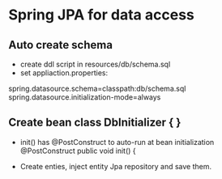 # Spring JPA for data access
## Auto create schema
- create ddl script in resources/db/schema.sql
- set appliaction.properties: 

spring.datasource.schema=classpath:db/schema.sql
spring.datasource.initialization-mode=always

## Create bean class DbInitializer { }
- init() has @PostConstruct to auto-run at bean initialization
	@PostConstruct
	public void init() {

- Create enties, inject entity Jpa repository and save them.
